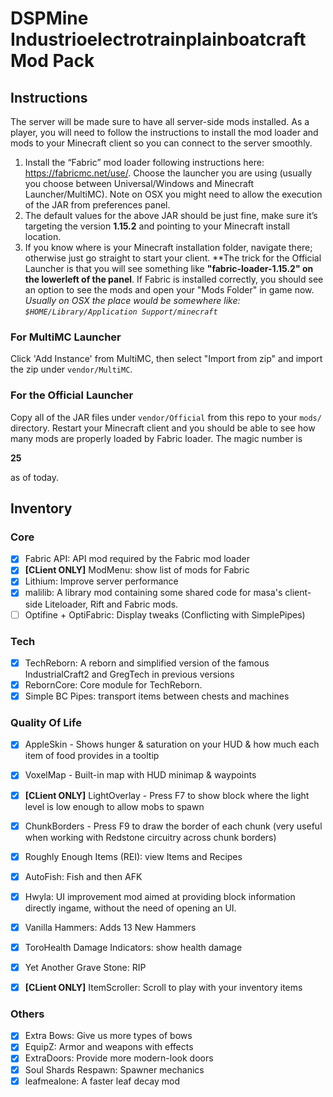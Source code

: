 # DSPMine Industrioelectrotrainplainboatcraft Mod Pack 

## Instructions

The server will be made sure to have all server-side mods installed. As a player, you will need to
follow the instructions to install the mod loader and mods to your Minecraft client so you can 
connect to the server smoothly.

1. Install the “Fabric” mod loader following instructions here: https://fabricmc.net/use/. Choose 
the launcher you are using (usually you choose between Universal/Windows and Minecraft Launcher/MultiMC).
Note on OSX you might need to allow the execution of the JAR from preferences panel.
2. The default values for the above JAR should be just fine, make sure it’s targeting the 
version **1.15.2** and pointing to your Minecraft install location.
3. If you know where is your Minecraft installation folder, navigate there; otherwise just go straight to
start your client. **The trick for the Official Launcher is that you will see something like 
**"fabric-loader-1.15.2" on the lowerleft of the panel**. If Fabric is installed correctly, you should 
see an option to see the mods and open your "Mods Folder" in game now. _Usually on OSX the place would be somewhere like: `$HOME/Library/Application Support/minecraft`_

### For MultiMC Launcher
Click 'Add Instance' from MultiMC, then select "Import from zip" and import the zip under `vendor/MultiMC`.

### For the Official Launcher
Copy all of the JAR files under `vendor/Official` from this repo to your `mods/` directory. Restart your Minecraft
client and you should be able to see how many mods are properly loaded by Fabric loader. The magic number is

**25**

as of today.

## Inventory

### Core

- [x] Fabric API: API mod required by the Fabric mod loader
- [x] **[CLient ONLY]** ModMenu: show list of mods for Fabric
- [x] Lithium: Improve server performance
- [x] malilib: A library mod containing some shared code for masa's client-side Liteloader, Rift and Fabric mods.
- [ ] Optifine + OptiFabric: Display tweaks (Conflicting with SimplePipes)

### Tech

- [x] TechReborn: A reborn and simplified version of the famous IndustrialCraft2 and GregTech in previous versions
- [x] RebornCore: Core module for TechReborn.
- [x] Simple BC Pipes: transport items between chests and machines

### Quality Of Life
- [x] AppleSkin - Shows hunger & saturation on your HUD & how much each item of food provides in a tooltip
- [x] VoxelMap - Built-in map with HUD minimap & waypoints
- [x] **[CLient ONLY]** LightOverlay - Press F7 to show block where the light level is low enough to allow mobs to spawn
- [x] ChunkBorders - Press F9 to draw the border of each chunk (very useful when working with Redstone circuitry across chunk borders)
- [x] Roughly Enough Items (REI): view Items and Recipes
- [x] AutoFish: Fish and then AFK
- [x] Hwyla: UI improvement mod aimed at providing block information directly ingame, without the need of opening an UI.
- [x] Vanilla Hammers: Adds 13 New Hammers
- [x] ToroHealth Damage Indicators: show health damage
- [x] Yet Another Grave Stone: RIP
- [x] **[CLient ONLY]** ItemScroller: Scroll to play with your inventory items


### Others

- [x] Extra Bows: Give us more types of bows
- [x] EquipZ:  Armor and weapons with effects
- [x] ExtraDoors: Provide more modern-look doors
- [x] Soul Shards Respawn: Spawner mechanics
- [x] leafmealone: A faster leaf decay mod
